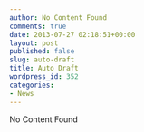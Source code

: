 ```yaml
---
author: No Content Found
comments: true
date: 2013-07-27 02:18:51+00:00
layout: post
published: false
slug: auto-draft
title: Auto Draft
wordpress_id: 352
categories:
- News
---
```


No Content Found
